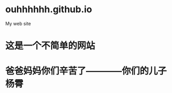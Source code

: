 # ouhhhhhh.github.io
My  web  site
<h1>这是一个不简单的网站<h1>
  <script>alert(/祝您身体健康！万事如意！/）</script>
  <h1>爸爸妈妈你们辛苦了————你们的儿子杨霄<h1>

